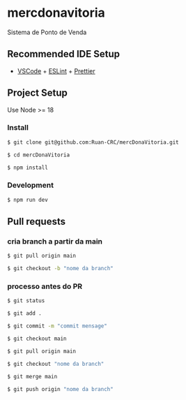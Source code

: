 # mercdonavitoria

Sistema de Ponto de Venda

## Recommended IDE Setup

- [VSCode](https://code.visualstudio.com/) + [ESLint](https://marketplace.visualstudio.com/items?itemName=dbaeumer.vscode-eslint) + [Prettier](https://marketplace.visualstudio.com/items?itemName=esbenp.prettier-vscode)

## Project Setup

Use Node >= 18

### Install

```bash
$ git clone git@github.com:Ruan-CRC/mercDonaVitoria.git
```

```bash
$ cd mercDonaVitoria
```

```bash
$ npm install
```

### Development

```bash
$ npm run dev
```

## Pull requests

### cria branch a partir da main

```bash
$ git pull origin main
```

```bash
$ git checkout -b "nome da branch"
```

### processo antes do PR

```bash
$ git status
```

```bash
$ git add .
```

```bash
$ git commit -m "commit mensage"
```

```bash
$ git checkout main
```

```bash
$ git pull origin main
```

```bash
$ git checkout "nome da branch"
```

```bash
$ git merge main
```

```bash
$ git push origin "nome da branch"
```
